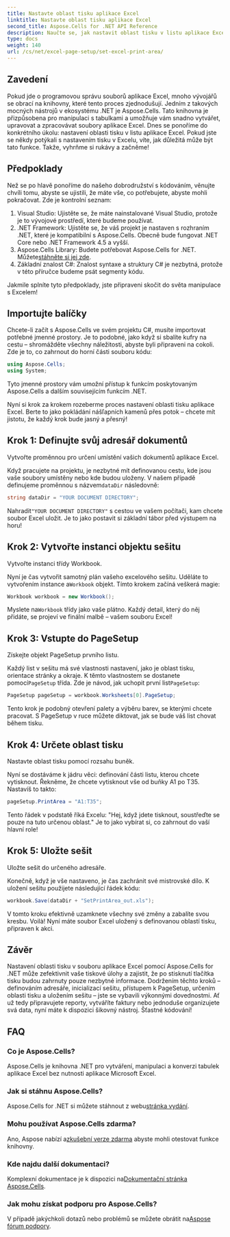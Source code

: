 ```yaml
---
title: Nastavte oblast tisku aplikace Excel
linktitle: Nastavte oblast tisku aplikace Excel
second_title: Aspose.Cells for .NET API Reference
description: Naučte se, jak nastavit oblast tisku v listu aplikace Excel pomocí Aspose.Cells for .NET. Postupujte podle našeho podrobného průvodce a zefektivněte své tiskové úlohy.
type: docs
weight: 140
url: /cs/net/excel-page-setup/set-excel-print-area/
---
```

## Zavedení

Pokud jde o programovou správu souborů aplikace Excel, mnoho vývojářů se obrací na knihovny, které tento proces zjednodušují. Jedním z takových mocných nástrojů v ekosystému .NET je Aspose.Cells. Tato knihovna je přizpůsobena pro manipulaci s tabulkami a umožňuje vám snadno vytvářet, upravovat a zpracovávat soubory aplikace Excel. Dnes se ponoříme do konkrétního úkolu: nastavení oblasti tisku v listu aplikace Excel. Pokud jste se někdy potýkali s nastavením tisku v Excelu, víte, jak důležitá může být tato funkce. Takže, vyhrňme si rukávy a začněme!

## Předpoklady

Než se po hlavě ponoříme do našeho dobrodružství s kódováním, věnujte chvíli tomu, abyste se ujistili, že máte vše, co potřebujete, abyste mohli pokračovat. Zde je kontrolní seznam:

1. Visual Studio: Ujistěte se, že máte nainstalované Visual Studio, protože je to vývojové prostředí, které budeme používat.
2. .NET Framework: Ujistěte se, že váš projekt je nastaven s rozhraním .NET, které je kompatibilní s Aspose.Cells. Obecně bude fungovat .NET Core nebo .NET Framework 4.5 a vyšší.
3. Aspose.Cells Library: Budete potřebovat Aspose.Cells for .NET. Můžete[stáhněte si jej zde](https://releases.aspose.com/cells/net/).
4. Základní znalost C#: Znalost syntaxe a struktury C# je nezbytná, protože v této příručce budeme psát segmenty kódu.

Jakmile splníte tyto předpoklady, jste připraveni skočit do světa manipulace s Excelem!

## Importujte balíčky

Chcete-li začít s Aspose.Cells ve svém projektu C#, musíte importovat potřebné jmenné prostory. Je to podobné, jako když si sbalíte kufry na cestu – shromážděte všechny náležitosti, abyste byli připraveni na cokoli. Zde je to, co zahrnout do horní části souboru kódu:

```csharp
using Aspose.Cells;
using System;
```

Tyto jmenné prostory vám umožní přístup k funkcím poskytovaným Aspose.Cells a dalším souvisejícím funkcím .NET.

Nyní si krok za krokem rozeberme proces nastavení oblasti tisku aplikace Excel. Berte to jako pokládání nášľapních kamenů přes potok – chcete mít jistotu, že každý krok bude jasný a přesný!

## Krok 1: Definujte svůj adresář dokumentů

Vytvořte proměnnou pro určení umístění vašich dokumentů aplikace Excel. 

Když pracujete na projektu, je nezbytné mít definovanou cestu, kde jsou vaše soubory umístěny nebo kde budou uloženy. V našem případě definujeme proměnnou s názvem`dataDir` následovně:

```csharp
string dataDir = "YOUR DOCUMENT DIRECTORY";
```

 Nahradit`"YOUR DOCUMENT DIRECTORY"` s cestou ve vašem počítači, kam chcete soubor Excel uložit. Je to jako postavit si základní tábor před výstupem na horu!

## Krok 2: Vytvořte instanci objektu sešitu

Vytvořte instanci třídy Workbook.

 Nyní je čas vytvořit samotný plán vašeho excelového sešitu. Uděláte to vytvořením instance a`Workbook` objekt. Tímto krokem začíná veškerá magie:

```csharp
Workbook workbook = new Workbook();
```

 Myslete na`Workbook` třídy jako vaše plátno. Každý detail, který do něj přidáte, se projeví ve finální malbě – vašem souboru Excel!

## Krok 3: Vstupte do PageSetup

Získejte objekt PageSetup prvního listu.

 Každý list v sešitu má své vlastnosti nastavení, jako je oblast tisku, orientace stránky a okraje. K těmto vlastnostem se dostanete pomocí`PageSetup` třída. Zde je návod, jak uchopit první list`PageSetup`:

```csharp
PageSetup pageSetup = workbook.Worksheets[0].PageSetup;
```

Tento krok je podobný otevření palety a výběru barev, se kterými chcete pracovat. S PageSetup v ruce můžete diktovat, jak se bude váš list chovat během tisku.

## Krok 4: Určete oblast tisku

Nastavte oblast tisku pomocí rozsahu buněk.

Nyní se dostáváme k jádru věci: definování části listu, kterou chcete vytisknout. Řekněme, že chcete vytisknout vše od buňky A1 po T35. Nastavíš to takto:

```csharp
pageSetup.PrintArea = "A1:T35";
```

Tento řádek v podstatě říká Excelu: "Hej, když jdete tisknout, soustřeďte se pouze na tuto určenou oblast." Je to jako vybírat si, co zahrnout do vaší hlavní role!

## Krok 5: Uložte sešit

Uložte sešit do určeného adresáře.

Konečně, když je vše nastaveno, je čas zachránit své mistrovské dílo. K uložení sešitu použijete následující řádek kódu:

```csharp
workbook.Save(dataDir + "SetPrintArea_out.xls");
```

V tomto kroku efektivně uzamknete všechny své změny a zabalíte svou kresbu. Voilà! Nyní máte soubor Excel uložený s definovanou oblastí tisku, připraven k akci.

## Závěr

Nastavení oblasti tisku v souboru aplikace Excel pomocí Aspose.Cells for .NET může zefektivnit vaše tiskové úlohy a zajistit, že po stisknutí tlačítka tisku budou zahrnuty pouze nezbytné informace. Dodržením těchto kroků – definováním adresáře, inicializací sešitu, přístupem k PageSetup, určením oblasti tisku a uložením sešitu – jste se vybavili výkonnými dovednostmi. Ať už tedy připravujete reporty, vytváříte faktury nebo jednoduše organizujete svá data, nyní máte k dispozici šikovný nástroj. Šťastné kódování!

## FAQ

### Co je Aspose.Cells?
Aspose.Cells je knihovna .NET pro vytváření, manipulaci a konverzi tabulek aplikace Excel bez nutnosti aplikace Microsoft Excel.

### Jak si stáhnu Aspose.Cells?
 Aspose.Cells for .NET si můžete stáhnout z webu[stránka vydání](https://releases.aspose.com/cells/net/).

### Mohu používat Aspose.Cells zdarma?
 Ano, Aspose nabízí a[zkušební verze zdarma](https://releases.aspose.com/) abyste mohli otestovat funkce knihovny.

### Kde najdu další dokumentaci?
 Komplexní dokumentace je k dispozici na[Dokumentační stránka Aspose.Cells](https://reference.aspose.com/cells/net/).

### Jak mohu získat podporu pro Aspose.Cells?
 V případě jakýchkoli dotazů nebo problémů se můžete obrátit na[Aspose fórum podpory](https://forum.aspose.com/c/cells/9).